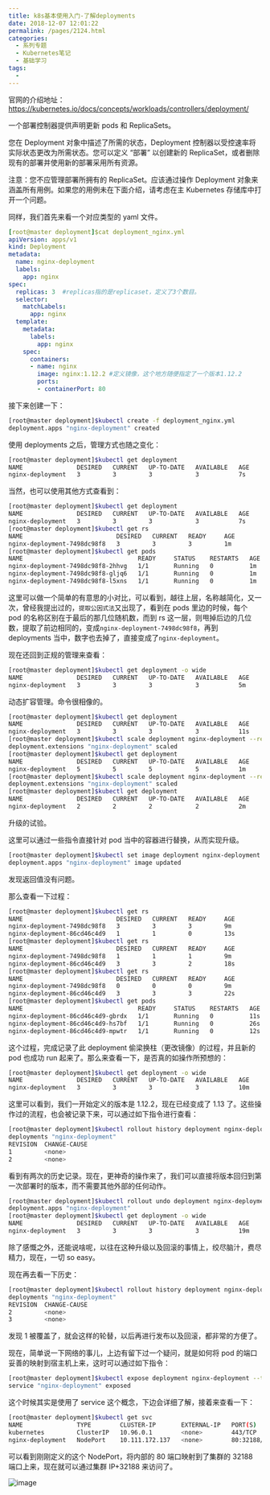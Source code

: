 ```yaml
---
title: k8s基本使用入门-了解deployments
date: 2018-12-07 12:01:22
permalink: /pages/2124.html
categories:
  - 系列专题
  - Kubernetes笔记
  - 基础学习
tags:
  - 
---
```


官网的介绍地址：https://kubernetes.io/docs/concepts/workloads/controllers/deployment/



一个部署控制器提供声明更新 pods 和 ReplicaSets。



您在 Deployment 对象中描述了所需的状态，Deployment 控制器以受控速率将实际状态更改为所需状态。您可以定义 “部署” 以创建新的 ReplicaSet，或者删除现有的部署并使用新的部署采用所有资源。



注意：您不应管理部署所拥有的 ReplicaSet。应该通过操作 Deployment 对象来涵盖所有用例。如果您的用例未在下面介绍，请考虑在主 Kubernetes 存储库中打开一个问题。



同样，我们首先来看一个对应类型的 yaml 文件。



```yaml
[root@master deployment]$cat deployment_nginx.yml
apiVersion: apps/v1
kind: Deployment
metadata:
  name: nginx-deployment
  labels:
    app: nginx
spec:
  replicas: 3  #replicas指的是replicaset，定义了3个数目。
  selector:
    matchLabels:
      app: nginx
  template:
    metadata:
      labels:
        app: nginx
    spec:
      containers:
      - name: nginx
        image: nginx:1.12.2 #定义镜像，这个地方随便指定了一个版本1.12.2
        ports:
        - containerPort: 80
```



接下来创建一下：



```sh
[root@master deployment]$kubectl create -f deployment_nginx.yml
deployment.apps "nginx-deployment" created
```



使用 deployments 之后，管理方式也随之变化：



```sh
[root@master deployment]$kubectl get deployment
NAME               DESIRED   CURRENT   UP-TO-DATE   AVAILABLE   AGE
nginx-deployment   3         3         3            3           7s
```



当然，也可以使用其他方式查看到：



```sh
[root@master deployment]$kubectl get deployment
NAME               DESIRED   CURRENT   UP-TO-DATE   AVAILABLE   AGE
nginx-deployment   3         3         3            3           7s
[root@master deployment]$kubectl get rs
NAME                          DESIRED   CURRENT   READY     AGE
nginx-deployment-7498dc98f8   3         3         3         1m
[root@master deployment]$kubectl get pods
NAME                                READY     STATUS    RESTARTS   AGE
nginx-deployment-7498dc98f8-2hhvg   1/1       Running   0          1m
nginx-deployment-7498dc98f8-gljq6   1/1       Running   0          1m
nginx-deployment-7498dc98f8-l5xns   1/1       Running   0          1m
```



这里可以做一个简单的有意思的小对比，可以看到，越往上层，名称越简化，又一次，曾经我提出过的，`提取公因式法`又出现了，看到在 pods 里边的时候，每个 pod 的名称区别在于最后的那几位随机数，而到 rs 这一层，则甩掉后边的几位数，提取了前边相同的，变成`nginx-deployment-7498dc98f8`，再到 deployments 当中，数字也去掉了，直接变成了`nginx-deployment`。



现在还回到正规的管理来查看：



```sh
[root@master deployment]$kubectl get deployment -o wide
NAME               DESIRED   CURRENT   UP-TO-DATE   AVAILABLE   AGE       CONTAINERS   IMAGES         SELECTOR
nginx-deployment   3         3         3            3           5m        nginx        nginx:1.12.2   app=nginx
```



动态扩容管理。命令很相像的。



```sh
[root@master deployment]$kubectl get deployment
NAME               DESIRED   CURRENT   UP-TO-DATE   AVAILABLE   AGE
nginx-deployment   3         3         3            3           11s
[root@master deployment]$kubectl scale deployment nginx-deployment --replicas=5
deployment.extensions "nginx-deployment" scaled
[root@master deployment]$kubectl get deployment
NAME               DESIRED   CURRENT   UP-TO-DATE   AVAILABLE   AGE
nginx-deployment   5         5         5            5           1m
[root@master deployment]$kubectl scale deployment nginx-deployment --replicas=2
deployment.extensions "nginx-deployment" scaled
[root@master deployment]$kubectl get deployment
NAME               DESIRED   CURRENT   UP-TO-DATE   AVAILABLE   AGE
nginx-deployment   2         2         2            2           2m
```



升级的试验。



这里可以通过一些指令直接针对 pod 当中的容器进行替换，从而实现升级。



```sh
[root@master deployment]$kubectl set image deployment nginx-deployment nginx=nginx:1.13
deployment.apps "nginx-deployment" image updated
```



发现返回值没有问题。



那么查看一下过程：



```sh
[root@master deployment]$kubectl get rs
NAME                          DESIRED   CURRENT   READY     AGE
nginx-deployment-7498dc98f8   3         3         3         9m
nginx-deployment-86cd46c4d9   1         1         0         13s
[root@master deployment]$kubectl get rs
NAME                          DESIRED   CURRENT   READY     AGE
nginx-deployment-7498dc98f8   1         1         1         9m
nginx-deployment-86cd46c4d9   3         3         2         18s
[root@master deployment]$kubectl get rs
NAME                          DESIRED   CURRENT   READY     AGE
nginx-deployment-7498dc98f8   0         0         0         9m
nginx-deployment-86cd46c4d9   3         3         3         22s
[root@master deployment]$kubectl get pods
NAME                                READY     STATUS    RESTARTS   AGE
nginx-deployment-86cd46c4d9-gbrdx   1/1       Running   0          11s
nginx-deployment-86cd46c4d9-hs7bf   1/1       Running   0          26s
nginx-deployment-86cd46c4d9-mpwtr   1/1       Running   0          12s
```



这个过程，完成记录了此 deployment 偷梁换柱（更改镜像）的过程，并且新的 pod 也成功 run 起来了。那么来查看一下，是否真的如操作所预想的：



```sh
[root@master deployment]$kubectl get deployment -o wide
NAME               DESIRED   CURRENT   UP-TO-DATE   AVAILABLE   AGE       CONTAINERS   IMAGES       SELECTOR
nginx-deployment   3         3         3            3           10m       nginx        nginx:1.13   app=nginx
```



这里可以看到，我们一开始定义的版本是 1.12.2，现在已经变成了 1.13 了。这些操作过的流程，也会被记录下来，可以通过如下指令进行查看：



```sh
[root@master deployment]$kubectl rollout history deployment nginx-deployment
deployments "nginx-deployment"
REVISION  CHANGE-CAUSE
1         <none>
2         <none>
```



看到有两次的历史记录。现在，更神奇的操作来了，我们可以直接将版本回归到第一次部署时的版本，而不需要其他外部的任何动作。



```sh
[root@master deployment]$kubectl rollout undo deployment nginx-deployment
deployment.apps "nginx-deployment"
[root@master deployment]$kubectl get deployment -o wide
NAME               DESIRED   CURRENT   UP-TO-DATE   AVAILABLE   AGE       CONTAINERS   IMAGES         SELECTOR
nginx-deployment   3         3         3            3           19m       nginx        nginx:1.12.2   app=nginx
```



除了感慨之外，还能说啥呢，以往在这种升级以及回滚的事情上，绞尽脑汁，费尽精力，现在，一切 so easy。



现在再去看一下历史：



```sh
[root@master deployment]$kubectl rollout history deployment nginx-deployment
deployments "nginx-deployment"
REVISION  CHANGE-CAUSE
2         <none>
3         <none>
```



发现 1 被覆盖了，就会这样的轮替，以后再进行发布以及回滚，都非常的方便了。



现在，简单说一下网络的事儿，上边有留下过一个疑问，就是如何将 pod 的端口妥善的映射到宿主机上来，这时可以通过如下指令：



```sh
[root@master deployment]$kubectl expose deployment nginx-deployment --type=NodePort
service "nginx-deployment" exposed
```



这个时候其实是使用了 service 这个概念，下边会详细了解，接着来查看一下：



```sh
[root@master deployment]$kubectl get svc
NAME               TYPE        CLUSTER-IP       EXTERNAL-IP   PORT(S)        AGE
kubernetes         ClusterIP   10.96.0.1        <none>        443/TCP        23h
nginx-deployment   NodePort    10.111.172.137   <none>        80:32188/TCP   22s
```



可以看到刚刚定义的这个 NodePort，将内部的 80 端口映射到了集群的 32188 端口上来，现在就可以通过集群 IP+32188 来访问了。



![image](https://tvax1.sinaimg.cn/large/008k1Yt0ly1gs3mp0w2yxj30sn0b8dna.jpg)
